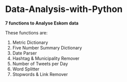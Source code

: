 # Data-Analysis-with-Python
**7 functions to Analyse Eskom data**

These functions are:  

1. Metric Dictionary 
2. Five Number Summary Dictionary 
3. Date Parser 
4. Hashtag &amp; Municipality Remover 
5. Number of Tweets per Day 
6. Word Splitter 
7. Stopwords &amp; Link Remover
